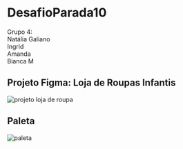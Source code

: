 <h1> DesafioParada10 </h1>

<p>
Grupo 4: <br>
Natália Galiano <br>
Ingrid <br>
Amanda <br>
Bianca M <br>
</p>

<h2>Projeto Figma: Loja de Roupas Infantis</h2>

<p>
<img alt="projeto loja de roupa" src="img/projetolojaderoupa.jpeg">
</p>

<h2>Paleta</h2>

<p>
 <img alt="paleta" src="img/paletalojaderoupa.jpg">
</p>